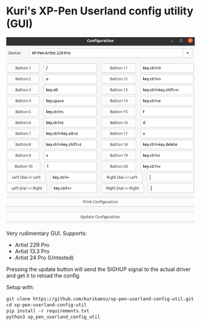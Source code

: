 # Kuri's XP-Pen Userland config utility (GUI)

<img src="data/Artist22RProConfig.png">

Very rudimentary GUI.
Supports:
- Artist 22R Pro
- Artist 13.3 Pro
- Artist 24 Pro (Untested)

Pressing the update button will send the SIGHUP signal to the actual driver and get it to reload the config.

Setup with:
```
git clone https://github.com/kurikaesu/xp-pen-userland-config-util.git
cd xp-pen-userland-config-util
pip install -r requirements.txt
python3 xp_pen_userland_config_util
```
